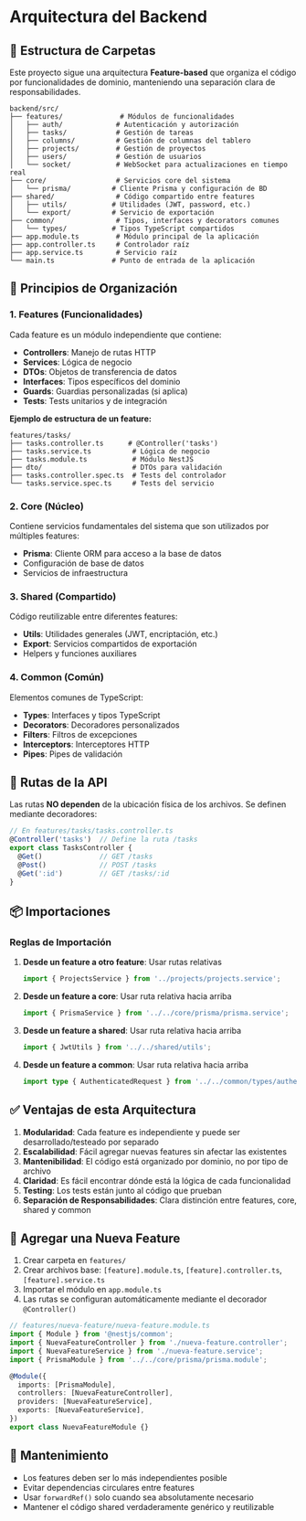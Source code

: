# Arquitectura del Backend

## 📁 Estructura de Carpetas

Este proyecto sigue una arquitectura **Feature-based** que organiza el código por funcionalidades de dominio, manteniendo una separación clara de responsabilidades.

```
backend/src/
├── features/              # Módulos de funcionalidades
│   ├── auth/             # Autenticación y autorización
│   ├── tasks/            # Gestión de tareas
│   ├── columns/          # Gestión de columnas del tablero
│   ├── projects/         # Gestión de proyectos
│   ├── users/            # Gestión de usuarios
│   └── socket/           # WebSocket para actualizaciones en tiempo real
├── core/                 # Servicios core del sistema
│   └── prisma/          # Cliente Prisma y configuración de BD
├── shared/               # Código compartido entre features
│   ├── utils/           # Utilidades (JWT, password, etc.)
│   └── export/          # Servicio de exportación
├── common/               # Tipos, interfaces y decorators comunes
│   └── types/           # Tipos TypeScript compartidos
├── app.module.ts         # Módulo principal de la aplicación
├── app.controller.ts     # Controlador raíz
├── app.service.ts        # Servicio raíz
└── main.ts              # Punto de entrada de la aplicación
```

## 🎯 Principios de Organización

### 1. **Features (Funcionalidades)**
Cada feature es un módulo independiente que contiene:
- **Controllers**: Manejo de rutas HTTP
- **Services**: Lógica de negocio
- **DTOs**: Objetos de transferencia de datos
- **Interfaces**: Tipos específicos del dominio
- **Guards**: Guardias personalizadas (si aplica)
- **Tests**: Tests unitarios y de integración

**Ejemplo de estructura de un feature:**
```
features/tasks/
├── tasks.controller.ts      # @Controller('tasks')
├── tasks.service.ts          # Lógica de negocio
├── tasks.module.ts           # Módulo NestJS
├── dto/                      # DTOs para validación
├── tasks.controller.spec.ts  # Tests del controlador
└── tasks.service.spec.ts     # Tests del servicio
```

### 2. **Core (Núcleo)**
Contiene servicios fundamentales del sistema que son utilizados por múltiples features:
- **Prisma**: Cliente ORM para acceso a la base de datos
- Configuración de base de datos
- Servicios de infraestructura

### 3. **Shared (Compartido)**
Código reutilizable entre diferentes features:
- **Utils**: Utilidades generales (JWT, encriptación, etc.)
- **Export**: Servicios compartidos de exportación
- Helpers y funciones auxiliares

### 4. **Common (Común)**
Elementos comunes de TypeScript:
- **Types**: Interfaces y tipos TypeScript
- **Decorators**: Decoradores personalizados
- **Filters**: Filtros de excepciones
- **Interceptors**: Interceptores HTTP
- **Pipes**: Pipes de validación

## 🔄 Rutas de la API

Las rutas **NO dependen** de la ubicación física de los archivos. Se definen mediante decoradores:

```typescript
// En features/tasks/tasks.controller.ts
@Controller('tasks')  // Define la ruta /tasks
export class TasksController {
  @Get()              // GET /tasks
  @Post()             // POST /tasks
  @Get(':id')         // GET /tasks/:id
}
```

## 📦 Importaciones

### Reglas de Importación

1. **Desde un feature a otro feature**: Usar rutas relativas
   ```typescript
   import { ProjectsService } from '../projects/projects.service';
   ```

2. **Desde un feature a core**: Usar ruta relativa hacia arriba
   ```typescript
   import { PrismaService } from '../../core/prisma/prisma.service';
   ```

3. **Desde un feature a shared**: Usar ruta relativa hacia arriba
   ```typescript
   import { JwtUtils } from '../../shared/utils';
   ```

4. **Desde un feature a common**: Usar ruta relativa hacia arriba
   ```typescript
   import type { AuthenticatedRequest } from '../../common/types/authenticated-request.interface';
   ```

## ✅ Ventajas de esta Arquitectura

1. **Modularidad**: Cada feature es independiente y puede ser desarrollado/testeado por separado
2. **Escalabilidad**: Fácil agregar nuevas features sin afectar las existentes
3. **Mantenibilidad**: El código está organizado por dominio, no por tipo de archivo
4. **Claridad**: Es fácil encontrar dónde está la lógica de cada funcionalidad
5. **Testing**: Los tests están junto al código que prueban
6. **Separación de Responsabilidades**: Clara distinción entre features, core, shared y common

## 🚀 Agregar una Nueva Feature

1. Crear carpeta en `features/`
2. Crear archivos base: `[feature].module.ts`, `[feature].controller.ts`, `[feature].service.ts`
3. Importar el módulo en `app.module.ts`
4. Las rutas se configuran automáticamente mediante el decorador `@Controller()`

```typescript
// features/nueva-feature/nueva-feature.module.ts
import { Module } from '@nestjs/common';
import { NuevaFeatureController } from './nueva-feature.controller';
import { NuevaFeatureService } from './nueva-feature.service';
import { PrismaModule } from '../../core/prisma/prisma.module';

@Module({
  imports: [PrismaModule],
  controllers: [NuevaFeatureController],
  providers: [NuevaFeatureService],
  exports: [NuevaFeatureService],
})
export class NuevaFeatureModule {}
```

## 🔧 Mantenimiento

- Los features deben ser lo más independientes posible
- Evitar dependencias circulares entre features
- Usar `forwardRef()` solo cuando sea absolutamente necesario
- Mantener el código shared verdaderamente genérico y reutilizable
